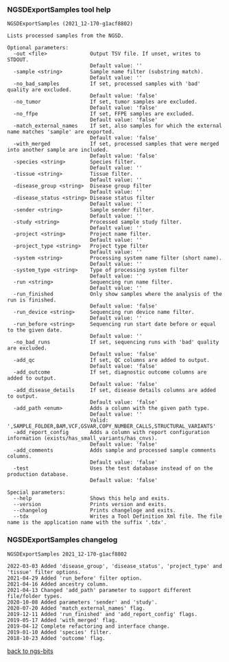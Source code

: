 ### NGSDExportSamples tool help
	NGSDExportSamples (2021_12-170-g1acf8802)
	
	Lists processed samples from the NGSD.
	
	Optional parameters:
	  -out <file>              Output TSV file. If unset, writes to STDOUT.
	                           Default value: ''
	  -sample <string>         Sample name filter (substring match).
	                           Default value: ''
	  -no_bad_samples          If set, processed samples with 'bad' quality are excluded.
	                           Default value: 'false'
	  -no_tumor                If set, tumor samples are excluded.
	                           Default value: 'false'
	  -no_ffpe                 If set, FFPE samples are excluded.
	                           Default value: 'false'
	  -match_external_names    If set, also samples for which the external name matches 'sample' are exported.
	                           Default value: 'false'
	  -with_merged             If set, processed samples that were merged into another sample are included.
	                           Default value: 'false'
	  -species <string>        Species filter.
	                           Default value: ''
	  -tissue <string>         Tissue filter.
	                           Default value: ''
	  -disease_group <string>  Disease group filter
	                           Default value: ''
	  -disease_status <string> Disease status filter
	                           Default value: ''
	  -sender <string>         Sample sender filter.
	                           Default value: ''
	  -study <string>          Processed sample study filter.
	                           Default value: ''
	  -project <string>        Project name filter.
	                           Default value: ''
	  -project_type <string>   Project type filter
	                           Default value: ''
	  -system <string>         Processing system name filter (short name).
	                           Default value: ''
	  -system_type <string>    Type of processing system filter
	                           Default value: ''
	  -run <string>            Sequencing run name filter.
	                           Default value: ''
	  -run_finished            Only show samples where the analysis of the run is finished.
	                           Default value: 'false'
	  -run_device <string>     Sequencing run device name filter.
	                           Default value: ''
	  -run_before <string>     Sequencing run start date before or equal to the given date.
	                           Default value: ''
	  -no_bad_runs             If set, sequencing runs with 'bad' quality are excluded.
	                           Default value: 'false'
	  -add_qc                  If set, QC columns are added to output.
	                           Default value: 'false'
	  -add_outcome             If set, diagnostic outcome columns are added to output.
	                           Default value: 'false'
	  -add_disease_details     If set, disease details columns are added to output.
	                           Default value: 'false'
	  -add_path <enum>         Adds a column with the given path type.
	                           Default value: ''
	                           Valid: ',SAMPLE_FOLDER,BAM,VCF,GSVAR,COPY_NUMBER_CALLS,STRUCTURAL_VARIANTS'
	  -add_report_config       Adds a column with report configuration information (exists/has_small_variants/has_cnvs).
	                           Default value: 'false'
	  -add_comments            Adds sample and processed sample comments columns.
	                           Default value: 'false'
	  -test                    Uses the test database instead of on the production database.
	                           Default value: 'false'
	
	Special parameters:
	  --help                   Shows this help and exits.
	  --version                Prints version and exits.
	  --changelog              Prints changeloge and exits.
	  --tdx                    Writes a Tool Definition Xml file. The file name is the application name with the suffix '.tdx'.
	
### NGSDExportSamples changelog
	NGSDExportSamples 2021_12-170-g1acf8802
	
	2022-03-03 Added 'disease_group', 'disease_status', 'project_type' and 'tissue' filter options.
	2021-04-29 Added 'run_before' filter option.
	2021-04-16 Added ancestry column.
	2021-04-13 Changed 'add_path' parameter to support different file/folder types.
	2020-10-08 Added parameters 'sender' and 'study'.
	2020-07-20 Added 'match_external_names' flag.
	2019-12-11 Added 'run_finished' and 'add_report_config' flags.
	2019-05-17 Added 'with_merged' flag.
	2019-04-12 Complete refactoring and interface change.
	2019-01-10 Added 'species' filter.
	2018-10-23 Added 'outcome' flag.
[back to ngs-bits](https://github.com/imgag/ngs-bits)